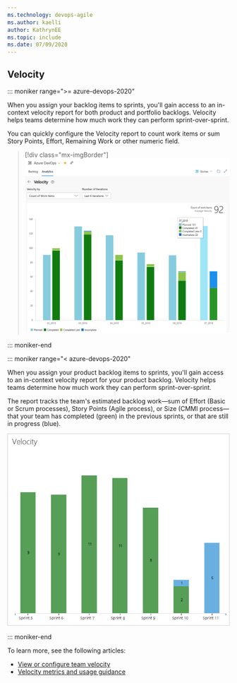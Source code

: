 ```yaml
---
ms.technology: devops-agile
ms.author: kaelli
author: KathrynEE
ms.topic: include
ms.date: 07/09/2020
---
```



## Velocity 

::: moniker range=">= azure-devops-2020"

When you assign your backlog items to sprints, you'll gain access to an in-context velocity report for both product and portfolio backlogs. Velocity helps teams determine how much work they can perform sprint-over-sprint. 

You can quickly configure the Velocity report to count work items or sum Story Points, Effort, Remaining Work or other numeric field. 

> [!div class="mx-imgBorder"]  
> ![Open Velocity Analytics](../../report/dashboards/media/velocity/analytics-velocity-azure-devops.png)

::: moniker-end 

::: moniker range="< azure-devops-2020"

When you assign your product backlog items to sprints, you'll gain access to an in-context velocity report for your product backlog. Velocity helps teams determine how much work they can perform sprint-over-sprint.  

The report tracks the team's estimated backlog work&mdash;sum of Effort (Basic or Scrum processes), Story Points (Agile process), or Size (CMMI process&mdash;that your team has completed (green) in the previous sprints, or that are still in progress (blue). 

![Web portal, Velocity chart showing seven sprints of in progress and completed work](../../report/dashboards/media/team-velocity-chart-web-7-iterations.png)  

::: moniker-end 

To learn more, see the following articles: 
- [View or configure team velocity](../../report/dashboards/team-velocity.md)  
- [Velocity metrics and usage guidance](../../report/dashboards/velocity-guidance.md)